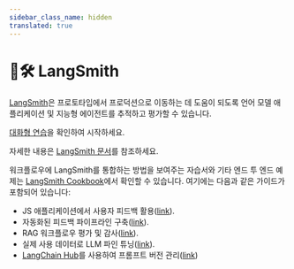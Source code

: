 ```yaml
---
sidebar_class_name: hidden
translated: true
---
```


# 🦜🛠️ LangSmith

[LangSmith](https://smith.langchain.com)은 프로토타입에서 프로덕션으로 이동하는 데 도움이 되도록 언어 모델 애플리케이션 및 지능형 에이전트를 추적하고 평가할 수 있습니다.

[대화형 연습](/docs/langsmith/walkthrough)을 확인하여 시작하세요.

자세한 내용은 [LangSmith 문서](https://docs.smith.langchain.com/)를 참조하세요.

워크플로우에 LangSmith를 통합하는 방법을 보여주는 자습서와 기타 엔드 투 엔드 예제는 [LangSmith Cookbook](https://github.com/langchain-ai/langsmith-cookbook)에서 확인할 수 있습니다. 여기에는 다음과 같은 가이드가 포함되어 있습니다:

- JS 애플리케이션에서 사용자 피드백 활용([link](https://github.com/langchain-ai/langsmith-cookbook/blob/main/feedback-examples/nextjs/README.md)).
- 자동화된 피드백 파이프라인 구축([link](https://github.com/langchain-ai/langsmith-cookbook/blob/main/feedback-examples/algorithmic-feedback/algorithmic_feedback.ipynb)).
- RAG 워크플로우 평가 및 감사([link](https://github.com/langchain-ai/langsmith-cookbook/tree/main/testing-examples/qa-correctness)).
- 실제 사용 데이터로 LLM 파인 튜닝([link](https://github.com/langchain-ai/langsmith-cookbook/blob/main/fine-tuning-examples/export-to-openai/fine-tuning-on-chat-runs.ipynb)).
- [LangChain Hub](https://smith.langchain.com/hub)를 사용하여 프롬프트 버전 관리([link](https://github.com/langchain-ai/langsmith-cookbook/blob/main/hub-examples/retrieval-qa-chain/retrieval-qa.ipynb))
